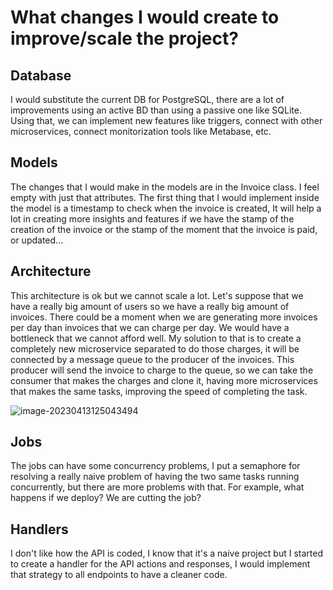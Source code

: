 # What changes I would create to improve/scale the project?



## Database

I would substitute the current DB for PostgreSQL, there are a lot of improvements using an active BD than using a passive one like SQLite. Using that, we can implement new features like triggers, connect with other microservices, connect monitorization tools like Metabase, etc.

## Models

The changes that I would make in the models are in the Invoice class. I feel empty with just that attributes. The first thing that I would implement inside the model is a timestamp to check when the invoice is created, It will help a lot in creating more insights and features if we have the stamp of the creation of the invoice or the stamp of the moment that the invoice is paid, or updated...

## Architecture

This architecture is ok but we cannot scale a lot. Let's suppose that we have a really big amount of users so we have a really big amount of invoices. There could be a moment when we are generating more invoices per day than invoices that we can charge per day. We would have a bottleneck that we cannot afford well. My solution to that is to create a completely new microservice separated to do those charges, it will be connected by a message queue to the producer of the invoices. This producer will send the invoice to charge to the queue, so we can take the consumer that makes the charges and clone it, having more microservices that makes the same tasks, improving the speed of completing the task.

![image-20230413125043494](/home/jmagundezg/.config/Typora/typora-user-images/image-20230413125043494.png)



## Jobs

The jobs can have some concurrency problems, I put a semaphore for resolving a really naive problem of having the two same tasks running concurrently, but there are more problems with that. For example, what happens if we deploy? We are cutting the job?



## Handlers

I don't like how the API is coded, I know that it's a naive project but I started to create a handler for the API actions and responses, I would implement that strategy to all endpoints to have a cleaner code.